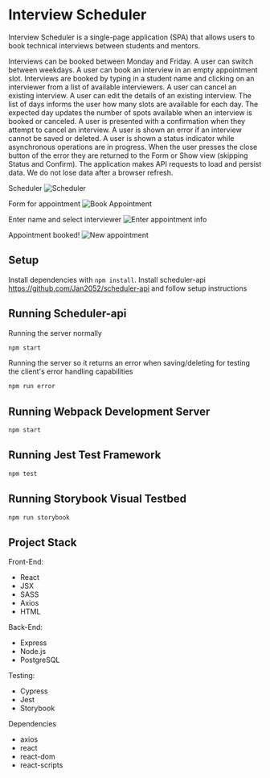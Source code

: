 # Interview Scheduler
Interview Scheduler is a single-page application (SPA) that allows users to book technical interviews between students and mentors.

Interviews can be booked between Monday and Friday.
A user can switch between weekdays.
A user can book an interview in an empty appointment slot.
Interviews are booked by typing in a student name and clicking on an interviewer from a list of available interviewers.
A user can cancel an existing interview.
A user can edit the details of an existing interview.
The list of days informs the user how many slots are available for each day.
The expected day updates the number of spots available when an interview is booked or canceled.
A user is presented with a confirmation when they attempt to cancel an interview.
A user is shown an error if an interview cannot be saved or deleted.
A user is shown a status indicator while asynchronous operations are in progress.
When the user presses the close button of the error they are returned to the Form or Show view (skipping Status and Confirm).
The application makes API requests to load and persist data. We do not lose data after a browser refresh.

Scheduler
![Scheduler](https://user-images.githubusercontent.com/83184359/218352234-a8c88ab1-486b-4e3c-878c-bdf657bcec13.png)

Form for appointment
![Book Appointment](https://user-images.githubusercontent.com/83184359/218352341-dd9a4d44-5f0c-499e-a55a-584871e338a9.png)

Enter name and select interviewer
![Enter appointment info](https://user-images.githubusercontent.com/83184359/218352455-6c1d9e41-eb72-41cf-ad22-9e7686f11b1d.png)

Appointment booked!
![New appointment](https://user-images.githubusercontent.com/83184359/218352776-ecace3de-83b1-4c03-bb47-5bb88272e2b4.png)


## Setup

Install dependencies with `npm install`.
Install scheduler-api https://github.com/Jan2052/scheduler-api and follow setup instructions

## Running Scheduler-api
Running the server normally
```sh
npm start
```

Running the server so it returns an error when saving/deleting for testing the client's error handling capabilities
```sh
npm run error
```


## Running Webpack Development Server

```sh
npm start
```

## Running Jest Test Framework

```sh
npm test
```

## Running Storybook Visual Testbed

```sh
npm run storybook
```

## Project Stack

Front-End:
- React
- JSX
- SASS
- Axios
- HTML

Back-End:
- Express
- Node.js
- PostgreSQL

Testing:
- Cypress
- Jest
- Storybook

Dependencies
- axios
- react
- react-dom
- react-scripts